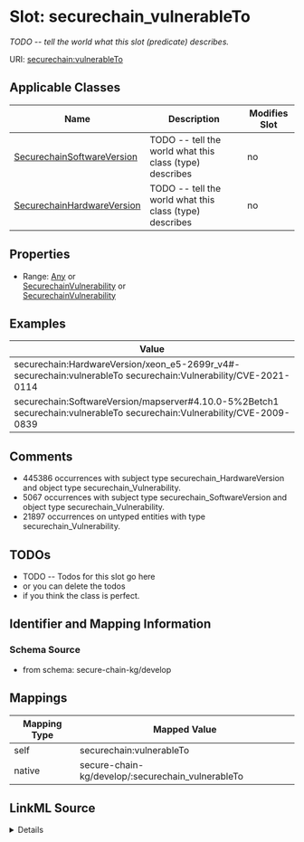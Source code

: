 

# Slot: securechain_vulnerableTo


_TODO -- tell the world what this slot (predicate) describes._





URI: [securechain:vulnerableTo](https://w3id.org/secure-chain/vulnerableTo)



<!-- no inheritance hierarchy -->





## Applicable Classes

| Name | Description | Modifies Slot |
| --- | --- | --- |
| [SecurechainSoftwareVersion](../classes/SecurechainSoftwareVersion.md) | TODO -- tell the world what this class (type) describes |  no  |
| [SecurechainHardwareVersion](../classes/SecurechainHardwareVersion.md) | TODO -- tell the world what this class (type) describes |  no  |







## Properties

* Range: [Any](../classes/Any.md)&nbsp;or&nbsp;<br />[SecurechainVulnerability](../classes/SecurechainVulnerability.md)&nbsp;or&nbsp;<br />[SecurechainVulnerability](../classes/SecurechainVulnerability.md)






## Examples

| Value |
| --- |
| securechain:HardwareVersion/xeon_e5-2699r_v4#- securechain:vulnerableTo securechain:Vulnerability/CVE-2021-0114 |
| securechain:SoftwareVersion/mapserver#4.10.0-5%2Betch1 securechain:vulnerableTo securechain:Vulnerability/CVE-2009-0839 |

## Comments

* 445386 occurrences with subject type securechain_HardwareVersion and object type securechain_Vulnerability.
* 5067 occurrences with subject type securechain_SoftwareVersion and object type securechain_Vulnerability.
* 21897 occurrences on untyped entities with type securechain_Vulnerability.

## TODOs

* TODO -- Todos for this slot go here
* or you can delete the todos
* if you think the class is perfect.

## Identifier and Mapping Information







### Schema Source


* from schema: secure-chain-kg/develop




## Mappings

| Mapping Type | Mapped Value |
| ---  | ---  |
| self | securechain:vulnerableTo |
| native | secure-chain-kg/develop/:securechain_vulnerableTo |




## LinkML Source

<details>
```yaml
name: securechain_vulnerableTo
description: TODO -- tell the world what this slot (predicate) describes.
todos:
- TODO -- Todos for this slot go here
- or you can delete the todos
- if you think the class is perfect.
comments:
- 445386 occurrences with subject type securechain_HardwareVersion and object type
  securechain_Vulnerability.
- 5067 occurrences with subject type securechain_SoftwareVersion and object type securechain_Vulnerability.
- 21897 occurrences on untyped entities with type securechain_Vulnerability.
examples:
- value: securechain:HardwareVersion/xeon_e5-2699r_v4#- securechain:vulnerableTo securechain:Vulnerability/CVE-2021-0114
- value: securechain:SoftwareVersion/mapserver#4.10.0-5%2Betch1 securechain:vulnerableTo
    securechain:Vulnerability/CVE-2009-0839
from_schema: secure-chain-kg/develop
rank: 1000
slot_uri: securechain:vulnerableTo
alias: securechain_vulnerableTo
domain_of:
- securechain_HardwareVersion
- securechain_SoftwareVersion
range: Any
any_of:
- range: securechain_Vulnerability
- range: securechain_Vulnerability

```
</details>
